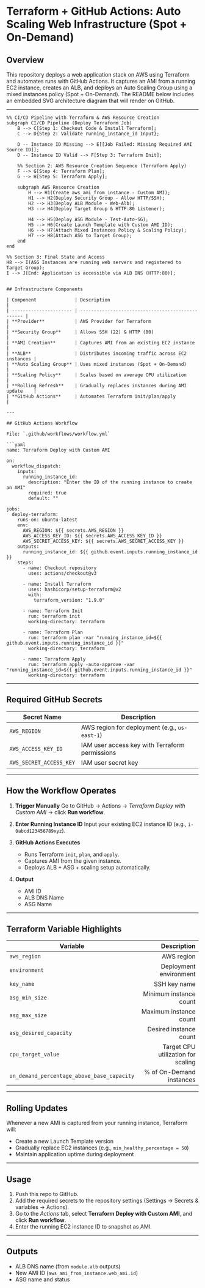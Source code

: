 # Terraform + GitHub Actions: Auto Scaling Web Infrastructure (Spot + On-Demand)

## Overview

This repository deploys a web application stack on AWS using Terraform and automates runs with GitHub Actions. It captures an AMI from a running EC2 instance, creates an ALB, and deploys an Auto Scaling Group using a mixed instances policy (Spot + On-Demand). The README below includes an embedded SVG architecture diagram that will render on GitHub.

---

```mermaid
%% CI/CD Pipeline with Terraform & AWS Resource Creation
subgraph CI/CD Pipeline (Deploy Terraform Job)
    B --> C[Step 1: Checkout Code & Install Terraform];
    C --> D{Step 2: Validate running_instance_id Input};

    D -- Instance ID Missing --> E[[Job Failed: Missing Required AMI Source ID]];
    D -- Instance ID Valid --> F[Step 3: Terraform Init];
    
    %% Section 2: AWS Resource Creation Sequence (Terraform Apply)
    F --> G[Step 4: Terraform Plan];
    G --> H[Step 5: Terraform Apply];
    
    subgraph AWS Resource Creation
        H --> H1(Create aws_ami_from_instance - Custom AMI);
        H1 --> H2(Deploy Security Group - Allow HTTP/SSH);
        H2 --> H3(Deploy ALB Module - Web-Alb);
        H3 --> H4(Deploy Target Group & HTTP:80 Listener);
        
        H4 --> H5(Deploy ASG Module - Test-Auto-SG);
        H5 --> H6(Create Launch Template with Custom AMI ID);
        H6 --> H7(Attach Mixed Instances Policy & Scaling Policy);
        H7 --> H8(Attach ASG to Target Group);
    end
end

%% Section 3: Final State and Access
H8 --> I(ASG Instances are running web servers and registered to Target Group);
I --> J[End: Application is accessible via ALB DNS (HTTP:80)];


## Infrastructure Components

| Component              | Description                                       |
| ---------------------- | ------------------------------------------------- |
| **Provider**           | AWS Provider for Terraform                        |
| **Security Group**     | Allows SSH (22) & HTTP (80)                       |
| **AMI Creation**       | Captures AMI from an existing EC2 instance        |
| **ALB**                | Distributes incoming traffic across EC2 instances |
| **Auto Scaling Group** | Uses mixed instances (Spot + On-Demand)           |
| **Scaling Policy**     | Scales based on average CPU utilization           |
| **Rolling Refresh**    | Gradually replaces instances during AMI update    |
| **GitHub Actions**     | Automates Terraform init/plan/apply               |

---

## GitHub Actions Workflow

File: `.github/workflows/workflow.yml`

```yaml
name: Terraform Deploy with Custom AMI

on:
  workflow_dispatch:
    inputs:
      running_instance_id:
        description: "Enter the ID of the running instance to create an AMI"
        required: true
        default: ""

jobs:
  deploy-terraform:
    runs-on: ubuntu-latest
    env:
      AWS_REGION: ${{ secrets.AWS_REGION }}
      AWS_ACCESS_KEY_ID: ${{ secrets.AWS_ACCESS_KEY_ID }}
      AWS_SECRET_ACCESS_KEY: ${{ secrets.AWS_SECRET_ACCESS_KEY }}
    outputs:
      running_instance_id: ${{ github.event.inputs.running_instance_id }}
    steps:
      - name: Checkout repository
        uses: actions/checkout@v3

      - name: Install Terraform
        uses: hashicorp/setup-terraform@v2
        with:
          terraform_version: "1.9.0"

      - name: Terraform Init
        run: terraform init
        working-directory: terraform

      - name: Terraform Plan
        run: terraform plan -var "running_instance_id=${{ github.event.inputs.running_instance_id }}"
        working-directory: terraform

      - name: Terraform Apply
        run: terraform apply -auto-approve -var "running_instance_id=${{ github.event.inputs.running_instance_id }}"
        working-directory: terraform
```

---

## Required GitHub Secrets

| Secret Name             | Description                                    |
| ----------------------- | ---------------------------------------------- |
| `AWS_REGION`            | AWS region for deployment (e.g., `us-east-1`)  |
| `AWS_ACCESS_KEY_ID`     | IAM user access key with Terraform permissions |
| `AWS_SECRET_ACCESS_KEY` | IAM user secret key                            |

---

## How the Workflow Operates

1. **Trigger Manually**
   Go to GitHub → Actions → *Terraform Deploy with Custom AMI* → click **Run workflow**.

2. **Enter Running Instance ID**
   Input your existing EC2 instance ID (e.g., `i-0abcd123456789xyz`).

3. **GitHub Actions Executes**

   * Runs Terraform `init`, `plan`, and `apply`.
   * Captures AMI from the given instance.
   * Deploys ALB + ASG + scaling setup automatically.

4. **Output**

   * AMI ID
   * ALB DNS Name
   * ASG Name

---

## Terraform Variable Highlights

| Variable                                   |                        Description | 
| ------------------------------------------ | ---------------------------------: | 
| `aws_region`                               |                         AWS region | 
| `environment`                              |             Deployment environment | 
| `key_name`                                 |                       SSH key name | 
| `asg_min_size`                             |             Minimum instance count |
| `asg_max_size`                             |             Maximum instance count |
| `asg_desired_capacity`                     |             Desired instance count |
| `cpu_target_value`                         | Target CPU utilization for scaling |
| `on_demand_percentage_above_base_capacity` |           % of On-Demand instances |

---

## Rolling Updates

Whenever a new AMI is captured from your running instance, Terraform will:

* Create a new Launch Template version
* Gradually replace EC2 instances (e.g., `min_healthy_percentage = 50`)
* Maintain application uptime during deployment

---

## Usage

1. Push this repo to GitHub.
2. Add the required secrets to the repository settings (Settings → Secrets & variables → Actions).
3. Go to the *Actions* tab, select **Terraform Deploy with Custom AMI**, and click **Run workflow**.
4. Enter the running EC2 instance ID to snapshot as AMI.

---


## Outputs

* ALB DNS name (from `module.alb` outputs)
* New AMI ID (`aws_ami_from_instance.web_ami.id`)
* ASG name and status
